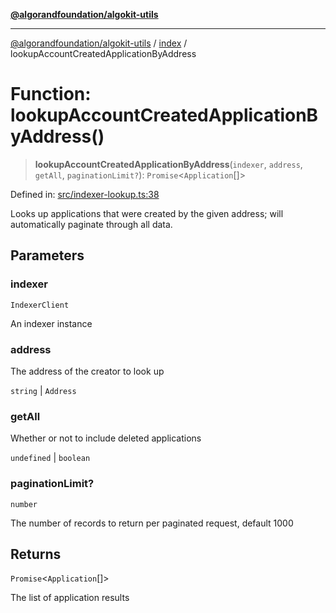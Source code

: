 [**@algorandfoundation/algokit-utils**](../../README.md)

***

[@algorandfoundation/algokit-utils](../../README.md) / [index](../README.md) / lookupAccountCreatedApplicationByAddress

# Function: lookupAccountCreatedApplicationByAddress()

> **lookupAccountCreatedApplicationByAddress**(`indexer`, `address`, `getAll`, `paginationLimit?`): `Promise`\<`Application`[]\>

Defined in: [src/indexer-lookup.ts:38](https://github.com/algorandfoundation/algokit-utils-ts/blob/main/src/indexer-lookup.ts#L38)

Looks up applications that were created by the given address; will automatically paginate through all data.

## Parameters

### indexer

`IndexerClient`

An indexer instance

### address

The address of the creator to look up

`string` | `Address`

### getAll

Whether or not to include deleted applications

`undefined` | `boolean`

### paginationLimit?

`number`

The number of records to return per paginated request, default 1000

## Returns

`Promise`\<`Application`[]\>

The list of application results
